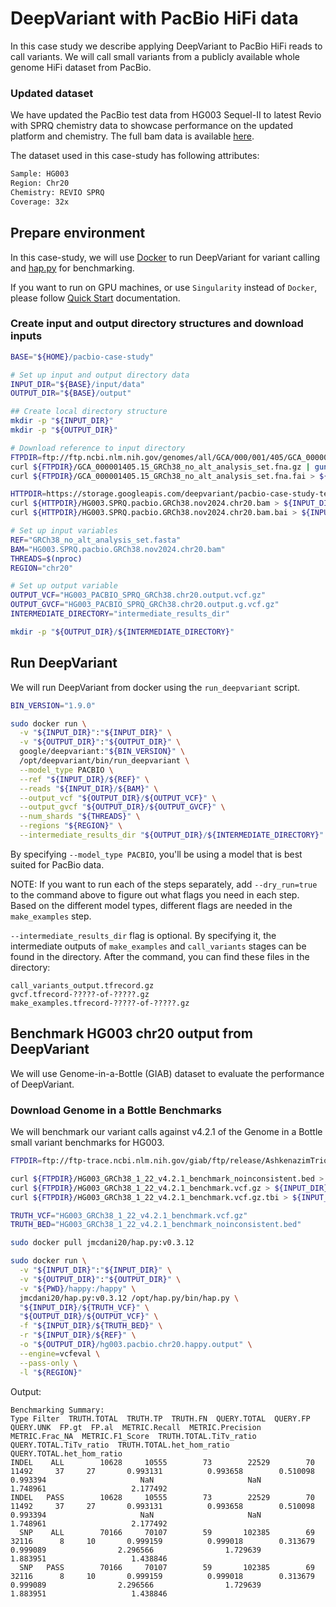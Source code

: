 # DeepVariant with PacBio HiFi data

In this case study we describe applying DeepVariant to PacBio HiFi reads to call
variants. We will call small variants from a publicly available whole genome
HiFi dataset from PacBio.

### Updated dataset

We have updated the PacBio test data from HG003 Sequel-II to
latest Revio with SPRQ chemistry data to showcase performance on the updated
platform and chemistry. The full bam data is available [here](https://downloads.pacbcloud.com/public/revio/2024Q4/WGS/GIAB_trio/HG003/analysis/GRCh38.m84039_241002_000337_s3.hifi_reads.bc2020.bam).

The dataset used in this case-study has following attributes:

```bash
Sample: HG003
Region: Chr20
Chemistry: REVIO SPRQ
Coverage: 32x
```

## Prepare environment

In this case-study, we will use [Docker](https://docs.docker.com/get-docker/) to
run DeepVariant for variant calling and
[hap.py](https://github.com/illumina/hap.py) for benchmarking.

If you want to run on GPU machines, or use `Singularity` instead of `Docker`,
please follow [Quick Start](deepvariant-quick-start.md) documentation.

### Create input and output directory structures and download inputs

```bash
BASE="${HOME}/pacbio-case-study"

# Set up input and output directory data
INPUT_DIR="${BASE}/input/data"
OUTPUT_DIR="${BASE}/output"

## Create local directory structure
mkdir -p "${INPUT_DIR}"
mkdir -p "${OUTPUT_DIR}"

# Download reference to input directory
FTPDIR=ftp://ftp.ncbi.nlm.nih.gov/genomes/all/GCA/000/001/405/GCA_000001405.15_GRCh38/seqs_for_alignment_pipelines.ucsc_ids
curl ${FTPDIR}/GCA_000001405.15_GRCh38_no_alt_analysis_set.fna.gz | gunzip > ${INPUT_DIR}/GRCh38_no_alt_analysis_set.fasta
curl ${FTPDIR}/GCA_000001405.15_GRCh38_no_alt_analysis_set.fna.fai > ${INPUT_DIR}/GRCh38_no_alt_analysis_set.fasta.fai

HTTPDIR=https://storage.googleapis.com/deepvariant/pacbio-case-study-testdata
curl ${HTTPDIR}/HG003.SPRQ.pacbio.GRCh38.nov2024.chr20.bam > ${INPUT_DIR}/HG003.SPRQ.pacbio.GRCh38.nov2024.chr20.bam
curl ${HTTPDIR}/HG003.SPRQ.pacbio.GRCh38.nov2024.chr20.bam.bai > ${INPUT_DIR}/HG003.SPRQ.pacbio.GRCh38.nov2024.chr20.bam.bai

# Set up input variables
REF="GRCh38_no_alt_analysis_set.fasta"
BAM="HG003.SPRQ.pacbio.GRCh38.nov2024.chr20.bam"
THREADS=$(nproc)
REGION="chr20"

# Set up output variable
OUTPUT_VCF="HG003_PACBIO_SPRQ_GRCh38.chr20.output.vcf.gz"
OUTPUT_GVCF="HG003_PACBIO_SPRQ_GRCh38.chr20.output.g.vcf.gz"
INTERMEDIATE_DIRECTORY="intermediate_results_dir"

mkdir -p "${OUTPUT_DIR}/${INTERMEDIATE_DIRECTORY}"
```

## Run DeepVariant

We will run DeepVariant from docker using the `run_deepvariant` script.

```bash
BIN_VERSION="1.9.0"

sudo docker run \
  -v "${INPUT_DIR}":"${INPUT_DIR}" \
  -v "${OUTPUT_DIR}":"${OUTPUT_DIR}" \
  google/deepvariant:"${BIN_VERSION}" \
  /opt/deepvariant/bin/run_deepvariant \
  --model_type PACBIO \
  --ref "${INPUT_DIR}/${REF}" \
  --reads "${INPUT_DIR}/${BAM}" \
  --output_vcf "${OUTPUT_DIR}/${OUTPUT_VCF}" \
  --output_gvcf "${OUTPUT_DIR}/${OUTPUT_GVCF}" \
  --num_shards "${THREADS}" \
  --regions "${REGION}" \
  --intermediate_results_dir "${OUTPUT_DIR}/${INTERMEDIATE_DIRECTORY}"
```

By specifying `--model_type PACBIO`, you'll be using a model that is best
suited for PacBio data.

NOTE: If you want to run each of the steps separately, add `--dry_run=true` to
the command above to figure out what flags you need in each step. Based on the
different model types, different flags are needed in the `make_examples` step.

`--intermediate_results_dir` flag is optional. By specifying it, the
intermediate outputs of `make_examples` and `call_variants` stages can be found
in the directory. After the command, you can find these files in the directory:

```
call_variants_output.tfrecord.gz
gvcf.tfrecord-?????-of-?????.gz
make_examples.tfrecord-?????-of-?????.gz
```

## Benchmark HG003 chr20 output from DeepVariant

We will use Genome-in-a-Bottle (GIAB) dataset to evaluate the performance of
DeepVariant.

### Download Genome in a Bottle Benchmarks

We will benchmark our variant calls against v4.2.1 of the Genome in a Bottle
small variant benchmarks for HG003.

```bash
FTPDIR=ftp://ftp-trace.ncbi.nlm.nih.gov/giab/ftp/release/AshkenazimTrio/HG003_NA24149_father/NISTv4.2.1/GRCh38

curl ${FTPDIR}/HG003_GRCh38_1_22_v4.2.1_benchmark_noinconsistent.bed > ${INPUT_DIR}/HG003_GRCh38_1_22_v4.2.1_benchmark_noinconsistent.bed
curl ${FTPDIR}/HG003_GRCh38_1_22_v4.2.1_benchmark.vcf.gz > ${INPUT_DIR}/HG003_GRCh38_1_22_v4.2.1_benchmark.vcf.gz
curl ${FTPDIR}/HG003_GRCh38_1_22_v4.2.1_benchmark.vcf.gz.tbi > ${INPUT_DIR}/HG003_GRCh38_1_22_v4.2.1_benchmark.vcf.gz.tbi

TRUTH_VCF="HG003_GRCh38_1_22_v4.2.1_benchmark.vcf.gz"
TRUTH_BED="HG003_GRCh38_1_22_v4.2.1_benchmark_noinconsistent.bed"
```

```bash
sudo docker pull jmcdani20/hap.py:v0.3.12

sudo docker run \
  -v "${INPUT_DIR}":"${INPUT_DIR}" \
  -v "${OUTPUT_DIR}":"${OUTPUT_DIR}" \
  -v "${PWD}/happy:/happy" \
  jmcdani20/hap.py:v0.3.12 /opt/hap.py/bin/hap.py \
  "${INPUT_DIR}/${TRUTH_VCF}" \
  "${OUTPUT_DIR}/${OUTPUT_VCF}" \
  -f "${INPUT_DIR}/${TRUTH_BED}" \
  -r "${INPUT_DIR}/${REF}" \
  -o "${OUTPUT_DIR}/hg003.pacbio.chr20.happy.output" \
  --engine=vcfeval \
  --pass-only \
  -l "${REGION}"
```

Output:

```
Benchmarking Summary:
Type Filter  TRUTH.TOTAL  TRUTH.TP  TRUTH.FN  QUERY.TOTAL  QUERY.FP  QUERY.UNK  FP.gt  FP.al  METRIC.Recall  METRIC.Precision  METRIC.Frac_NA  METRIC.F1_Score  TRUTH.TOTAL.TiTv_ratio  QUERY.TOTAL.TiTv_ratio  TRUTH.TOTAL.het_hom_ratio  QUERY.TOTAL.het_hom_ratio
INDEL    ALL        10628     10555        73        22529        70      11492     37     27       0.993131          0.993658        0.510098         0.993394                     NaN                     NaN                   1.748961                   2.177492
INDEL   PASS        10628     10555        73        22529        70      11492     37     27       0.993131          0.993658        0.510098         0.993394                     NaN                     NaN                   1.748961                   2.177492
  SNP    ALL        70166     70107        59       102385        69      32116      8     10       0.999159          0.999018        0.313679         0.999089                2.296566                1.729639                   1.883951                   1.438846
  SNP   PASS        70166     70107        59       102385        69      32116      8     10       0.999159          0.999018        0.313679         0.999089                2.296566                1.729639                   1.883951                   1.438846
```
